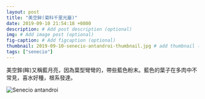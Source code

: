 ```yaml
---
layout: post
title: "美空鉾(菊科千里光屬)"
date: 2019-09-10 21:54:18 +0800
description: # Add post description (optional)
img: # Add image post (optional)
fig-caption: # Add figcaption (optional)
thumbnail: 2019-09-10-senecio-antandroi-thumbnail.jpg # add thumbnail (optional)
tags: ["senecio"]
---
```

美空鉾(眸)又稱藍月亮，因為葉型彎彎的，帶些藍色粉末。藍色的葉子在多肉中不常見，喜水好種，根系發達。

![Senecio antandroi]({{site.baseurl}}/assets/img/2019-09-10-senecio-antandroi-thumbnail.jpg)
